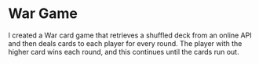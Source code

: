 # War Game
 I created a War card game that retrieves a shuffled deck from an online API and then deals cards to each player for every round. The player with the higher card wins each round, and this continues until the cards run out.  
